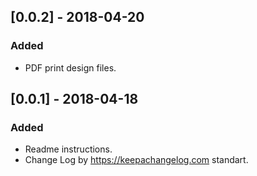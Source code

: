 ## [0.0.2] - 2018-04-20
### Added
- PDF print design files.

## [0.0.1] - 2018-04-18
### Added
- Readme instructions.
- Change Log by https://keepachangelog.com standart.

